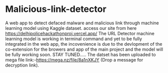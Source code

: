 # Malicious-link-detector
A web app to detect defaced malware and malicious link through machine learning model using Kaggle dataset.
access our site from here https://delhipolicehackathonproj.vercel.app/
The URL Detector machine learning model is working in terminal command and yet to be fully integrated in the web app, the incovenience is due to the devlopment of the co-extension for the browers and app of the main project and the model will be fully working soon. STAY TUNED..... 
The datset has been uploaded to mega file link:-https://mega.nz/file/8a1nXKJY (Drop a message for decryption link).
